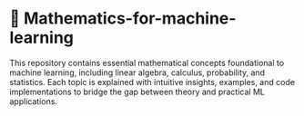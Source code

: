 # 🧠 Mathematics-for-machine-learning

This repository contains essential mathematical concepts foundational to machine learning, including linear algebra, calculus, probability, and statistics. Each topic is explained with intuitive insights, examples, and code implementations to bridge the gap between theory and practical ML applications.